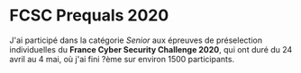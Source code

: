 # FCSC Prequals 2020

J'ai participé dans la catégorie *Senior* aux épreuves de préselection individuelles du **France Cyber Security Challenge 2020**, qui ont duré du 24 avril au 4 mai, où j'ai fini ?ème sur environ 1500 participants.
